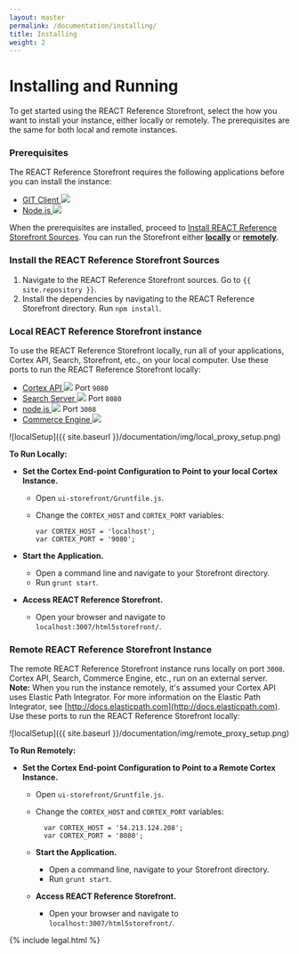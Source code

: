 ```yaml
---
layout: master
permalink: /documentation/installing/
title: Installing
weight: 2
---
```

Installing and Running
====================

To get started using the REACT Reference Storefront, select the how you want to install your instance, either locally or remotely. The prerequisites are the same for both local and remote instances.

### Prerequisites

The REACT Reference Storefront requires the following applications before you can install the instance:

<ul>
<li><a href="http://git-scm.com/downloads" target="_blank">GIT Client <img src="{{ site.baseurl }}/documentation/img/extlink.png" /></a></li>
<li><a href="http://nodejs.org/" target="_blank">Node.js <img src="{{ site.baseurl }}/documentation/img/extlink.png" /></a></li>
</ul>

When the prerequisites are installed, proceed to [Install REACT Reference Storefront Sources](#installing-react-reference-storefront-sources). You can run the Storefront either
**[locally](#running-react-reference-storefront-locally)** or **[remotely](#running-react-reference-storefront-remotely)**.

### <a name="installing-react-reference-storefront-sources"> </a> Install the REACT Reference Storefront Sources
1. Navigate to the REACT Reference Storefront sources. Go to 
`{{ site.repository }}`.
2. Install the dependencies by navigating to the REACT Reference Storefront directory. Run
`npm install`.

### <a name="running-react-reference-storefront-locally"> </a>Local REACT Reference Storefront instance
To use the REACT Reference Storefront locally, run all of your applications, Cortex API, Search, Storefront, etc., on your local computer. Use these ports to run the REACT Reference Storefront locally:

<ul>
<li><a href="https://docs.elasticpath.com/display/EPCAPIDEV/Installation+and+Configuration+Guide" target="_blank">Cortex API <img src="{{ site.baseurl }}/documentation/img/extlink.png" /></a> Port <code>9080</code></li>
<li><a href="https://docs.elasticpath.com/display/EP680DEV/Installation+and+Configuration+Guide" target="_blank">Search Server <img src="{{ site.baseurl }}/documentation/img/extlink.png" /></a> Port <code>8080</code></li>
<li><a href="http://nodejs.org/" target="_blank">node.js <img src="{{ site.baseurl }}/documentation/img/extlink.png" /></a> Port <code>3008</code></li>
<li><a href="https://docs.elasticpath.com/display/EP680DEV/Installation+and+Configuration+Guide" target="_blank">Commerce Engine <img src="{{ site.baseurl }}/documentation/img/extlink.png" /></a></li>
</ul>

![localSetup]({{ site.baseurl }}/documentation/img/local_proxy_setup.png)

**To Run Locally:**

* **Set the Cortex End-point Configuration to Point to your local Cortex Instance.**

  * Open `ui-storefront/Gruntfile.js`. 
  * Change the `CORTEX_HOST` and `CORTEX_PORT` variables:

        var CORTEX_HOST = 'localhost';
        var CORTEX_PORT = '9080';

* **Start the Application.**

  * Open a command line and navigate to your Storefront directory.
  * Run `grunt start`.

* **Access REACT Reference Storefront.**

  * Open your browser and navigate to
    `localhost:3007/html5storefront/`.

### <a name="running-react-reference-storefront-remotely"> </a>Remote REACT Reference Storefront Instance
The remote REACT Reference Storefront instance runs locally on port `3008`. Cortex API, Search, Commerce Engine, etc., run on an external server.
**Note:** When you run the instance remotely, it's assumed your Cortex API uses Elastic Path Integrator. For more information on the Elastic Path Integrator, see [http://docs.elasticpath.com](http://docs.elasticpath.com).
Use these ports to run the REACT Reference Storefront locally:

![localSetup]({{ site.baseurl }}/documentation/img/remote_proxy_setup.png)

**To Run Remotely:**

* **Set the Cortex End-point Configuration to Point to a Remote Cortex Instance.**

  * Open `ui-storefront/Gruntfile.js`. 
  * Change the `CORTEX_HOST` and `CORTEX_PORT` variables:

          var CORTEX_HOST = '54.213.124.208';
          var CORTEX_PORT = '8080';

  * **Start the Application.**

    * Open a command line, navigate to your Storefront directory.
    * Run `grunt start`.

  * **Access REACT Reference Storefront.**

    * Open your browser and navigate to
    `localhost:3007/html5storefront/`.

{% include legal.html %}
